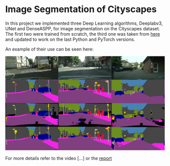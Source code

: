 # Image Segmentation of Cityscapes

In this project we implemented three Deep Learning algorithms, Deeplabv3, UNet and DenseASPP, for image segmentation on the Cityscapes dataset. The first two were trained from scratch, the third one was taken from [here](https://github.com/DeepMotionAIResearch/DenseASPP) and updated to work on the last Python and PyTorch versions.

An example of their use can be seen here:

![](<https://github.com/Marco-Furlan/Projects/blob/main/Image Segmentation of Cityscapes/images/examples.png?raw=true>)

For more details refer to the video [...] or the [report](<https://github.com/Marco-Furlan/Projects/blob/main/Image Segmentation of Cityscapes/report.pdf>)